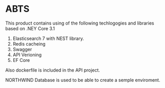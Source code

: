 # ABTS
This product contains using of the following techlogogies and libraries based on .NEY Core 3.1

  1. Elasticsearch 7 with NEST library.
  2. Redis cacheing
  3. Swagger
  4. API Verioning
  5. EF Core

Also dockerfile is included in the API project.

NORTHWIND Database is used to be able to create a semple enviroment.
